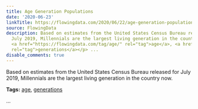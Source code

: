 ```yaml
---
title: Age Generation Populations
date: '2020-06-23'
linkTitle: https://flowingdata.com/2020/06/22/age-generation-populations/
source: FlowingData
description: Based on estimates from the United States Census Bureau released for
  July 2019, Millennials are the largest living generation in the country now.<p><strong>Tags:</strong>
  <a href="https://flowingdata.com/tag/age/" rel="tag">age</a>, <a href="https://flowingdata.com/tag/generations/"
  rel="tag">generations</a></p> ...
disable_comments: true
---
```

Based on estimates from the United States Census Bureau released for July 2019, Millennials are the largest living generation in the country now.<p><strong>Tags:</strong> <a href="https://flowingdata.com/tag/age/" rel="tag">age</a>, <a href="https://flowingdata.com/tag/generations/" rel="tag">generations</a></p> ...